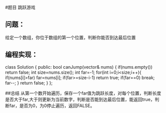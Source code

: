 #题目
跳跃游戏
## 问题： 
给定一个数组，你位于数组的第一个位置，判断你能否到达最后位置
## 编程实现：
class Solution {
  public:
      bool canJump(vector<int>& nums) {
          if(nums.empty())
              return false;
          int size=nums.size();
          int far=-1;
          for(int i=0;i<size;i++){
              if(nums[i]>far)
                 far=nums[i];
             if(far>=size-i-1)
                 return true;
             if(far==0)
                 break;
             far--;
         }
         return false;
     }
};
        
##总结
从第一个数开始遍历，保存一个far值为跳跃长度，对每个位置，判断长度是否大于far,大于则更新为当前数字，判断是否能到达最后位置，能返回true，判断far，是否为0，为0停止遍历，返回FALSE。